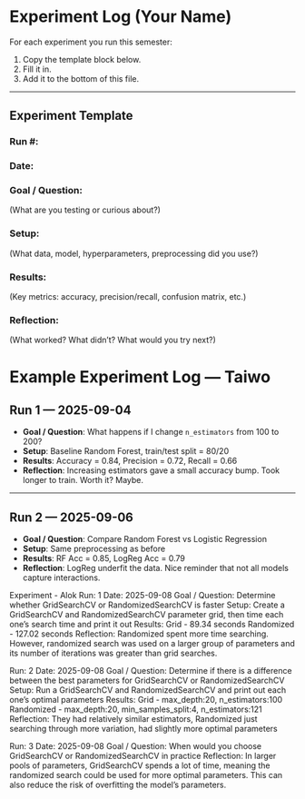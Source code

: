 # Experiment Log (Your Name)

For each experiment you run this semester:
1. Copy the template block below.
2. Fill it in.
3. Add it to the bottom of this file.

---

## Experiment Template

### Run #: 
### Date:
### Goal / Question:
(What are you testing or curious about?)

### Setup:
(What data, model, hyperparameters, preprocessing did you use?)

### Results:
(Key metrics: accuracy, precision/recall, confusion matrix, etc.)

### Reflection:
(What worked? What didn’t? What would you try next?)


# Example Experiment Log — Taiwo 

## Run 1 — 2025-09-04
- **Goal / Question**: What happens if I change `n_estimators` from 100 to 200?
- **Setup**: Baseline Random Forest, train/test split = 80/20
- **Results**: Accuracy = 0.84, Precision = 0.72, Recall = 0.66
- **Reflection**: Increasing estimators gave a small accuracy bump. Took longer to train. Worth it? Maybe.

---

## Run 2 — 2025-09-06
- **Goal / Question**: Compare Random Forest vs Logistic Regression
- **Setup**: Same preprocessing as before
- **Results**: RF Acc = 0.85, LogReg Acc = 0.79
- **Reflection**: LogReg underfit the data. Nice reminder that not all models capture interactions.





Experiment - Alok
Run: 1 
Date: 2025-09-08
Goal / Question:
Determine whether GridSearchCV or RandomizedSearchCV is faster
Setup:
Create a GridSearchCV and RandomizedSearchCV parameter grid, then time each one’s search time and print it out
Results:
Grid - 89.34 seconds
Randomized - 127.02 seconds
Reflection:
Randomized spent more time searching. However, randomized search was used on a larger group of parameters and its number of iterations was greater than grid searches.


Run: 2
Date: 2025-09-08
Goal / Question:
Determine if there is a difference between the best parameters for GridSearchCV or RandomizedSearchCV
Setup:
Run a GridSearchCV and RandomizedSearchCV and print out each one’s optimal parameters
Results:
Grid - max_depth:20, n_estimators:100
Randomized - max_depth:20, min_samples_split:4, n_estimators:121
Reflection:
They had relatively similar estimators, Randomized just searching through more variation, had slightly more optimal parameters


Run: 3
Date: 2025-09-08
Goal / Question:
When would you choose GridSearchCV or RandomizedSearchCV in practice
Reflection:
In larger pools of parameters, GridSearchCV spends a lot of time, meaning the randomized search could be used for more optimal parameters. This can also reduce the risk of overfitting the model’s parameters.

